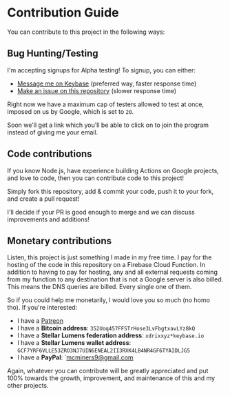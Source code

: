 # Contribution Guide
You can contribute to this project in the following ways:

## Bug Hunting/Testing
I'm accepting signups for Alpha testing! To signup, you can either:

- [Message me on Keybase](https://keybase.io/xdrixxyz)  (preferred way, faster response time)
- [Make an issue on this repository](https://github.com/xDrixxyz/1111resolver-gassist/issues/new) (slower response time)

Right now we have a maximum cap of testers allowed to test at once, imposed on us by Google, which is set to `20`.

Soon we'll get a link which you'll be able to click on to join the program instead of giving me your email.

## Code contributions
If you know Node.js, have experience building Actions on Google projects, and love to code, then you can contribute code to this project!

Simply fork this repository, add & commit your code, push it to your fork, and create a pull request!

I'll decide if your PR is good enough to merge and we can discuss improvements and additions!

## Monetary contributions
Listen, this project is just something I made in my free time. I pay for the hosting of the code in this repository on a Firebase Cloud Function. In addition to having to pay for hosting, any and all external requests coming from my function to any destination that is not a Google server is also billed. This means the DNS queries are billed. Every single one of them.

So if you could help me monetarily, I would love you so much (no homo tho). If you're interested:

- I have a [Patreon](https://patreon.com/xdrixxyz)
- I have a **Bitcoin address**: `352Uoq457FFSTrHose3LvFbgtxavLYz8kQ`
- I have a **Stellar Lumens federation address**: `xdrixxyz*keybase.io`
- I have a **Stellar Lumens wallet address**: `GCF7YRF6VLLE53ZRO3NJ7UIN6ENEAL2II3RXK4LB4NR4GF6TYAIDLJG5`
- I have a **PayPal**: `mcminers9@gmail.com

Again, whatever you can contribute will be greatly appreciated and put 100% towards the growth, improvement, and maintenance of this and my other projects.
